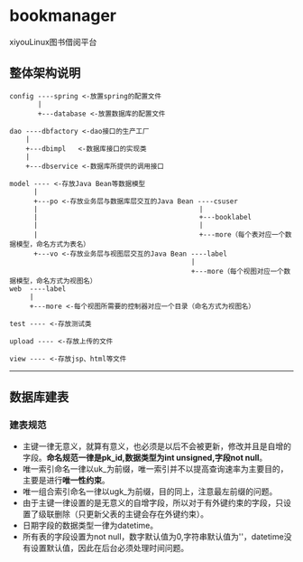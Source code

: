 # bookmanager
xiyouLinux图书借阅平台

## 整体架构说明

```
config ----spring <-放置spring的配置文件  
       | 
       +---database <-放置数据库的配置文件  

dao ----dbfactory <-dao接口的生产工厂  
    |
    +---dbimpl   <-数据库接口的实现类  
    |
    +---dbservice <-数据库所提供的调用接口  

model ---- <-存放Java Bean等数据模型  
      |
      +---po <-存放业务层与数据库层交互的Java Bean ----csuser
      |                                        |
      |                                        +---booklabel
      |                                        |
      |                                        +---more（每个表对应一个数据模型，命名方式为表名）
      +---vo <-存放业务层与视图层交互的Java Bean ----label
                                             |
                                             +---more（每个视图对应一个数据模型，命名方式为视图名）
web  ----label
     |
     +---more <-每个视图所需要的控制器对应一个目录（命名方式为视图名）
     
test ---- <-存放测试类

upload ---- <-存放上传的文件  

view ---- <-存放jsp、html等文件
```
---
## 数据库建表
### 建表规范
- 主键一律无意义，就算有意义，也必须是以后不会被更新，修改并且是自增的字段。**命名规范一律是pk_id,数据类型为int unsigned,字段not null**。
- 唯一索引命名一律以uk_为前缀，唯一索引并不以提高查询速率为主要目的，主要是进行**唯一性约束**。
- 唯一组合索引命名一律以ugk_为前缀，目的同上，注意最左前缀的问题。
- 由于主键一律设置的是无意义的自增字段，所以对于有外键约束的字段，只设置了级联删除（只更新父表的主键会存在外键约束）。
- 日期字段的数据类型一律为datetime。
- 所有表的字段设置为not null，数字默认值为0,字符串默认值为''，datetime没有设置默认值，因此在后台必须处理时间问题。
